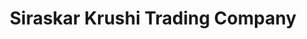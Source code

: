 ---
title: "Siraskar Krushi Trading Company"
url: /wagholi/siraskar-krushi-trading-company/
shop: supermarket
---